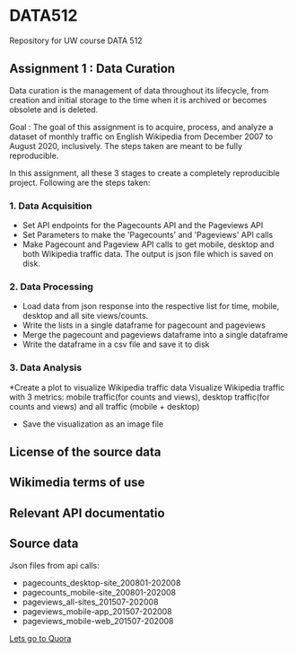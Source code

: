# DATA512
Repository for UW course DATA 512

## Assignment 1 : Data Curation 
Data curation is the management of data throughout its lifecycle, from creation and initial storage to the time when it is archived or becomes obsolete and is deleted.

Goal : 
The goal of this assignment is to acquire, process, and analyze a dataset of monthly traffic on English Wikipedia from December 2007 to August 2020, inclusively. The steps taken are meant to be fully reproducible.

In this assignment, all these 3 stages to create a completely reproducible project. Following are the steps taken:

### 1. Data Acquisition

* Set API endpoints for the Pagecounts API and the Pageviews API
* Set Parameters to make the 'Pagecounts' and 'Pageviews' API calls
* Make Pagecount and Pageview API calls to get mobile, desktop and both Wikipedia traffic data. The output is json file which is saved on disk.

### 2. Data Processing

* Load data from json response into the respective list for time, mobile, desktop and all site views/counts.
* Write the lists in a single dataframe for pagecount and pageviews
* Merge the pagecount and pageviews dataframe into a single dataframe
* Write the dataframe in a csv file and save it to disk

### 3. Data Analysis

*Create a plot to visualize Wikipedia traffic data Visualize Wikipedia traffic with 3 metrics: mobile traffic(for counts and views), desktop traffic(for counts and views) and all traffic (mobile + desktop)
* Save the visualization as an image file

## License of the source data 
## Wikimedia terms of use 
## Relevant API documentatio
## Source data
Json files from api calls:

* pagecounts_desktop-site_200801-202008
* pagecounts_mobile-site_200801-202008
* pageviews_all-sites_201507-202008
* pageviews_mobile-app_201507-202008
* pageviews_mobile-web_201507-202008


[Lets go to Quora](https://www.quora.com)

